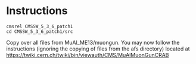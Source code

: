 # Instructions

```
cmsrel CMSSW_5_3_6_patch1
cd CMSSW_5_3_6_patch1/src
```
Copy over all files from MuAl_ME13/muongun. You may now follow the instructions (ignoring 
the copying of files from the afs directory) located at 
https://twiki.cern.ch/twiki/bin/viewauth/CMS/MuAlMuonGunCRAB

